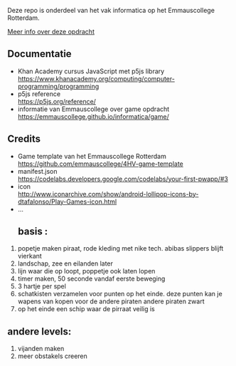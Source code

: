 Deze repo is onderdeel van het vak informatica op het Emmauscollege Rotterdam.

[Meer info over deze opdracht](https://informatica.emmauscollege.nl/)

## Documentatie
- Khan Academy cursus JavaScript met p5js library <br>
https://www.khanacademy.org/computing/computer-programming/programming
- p5js reference <br>
https://p5js.org/reference/
- informatie van Emmauscollege over game opdracht <br>
https://emmauscollege.github.io/informatica/game/

## Credits
- Game template van het Emmauscollege Rotterdam <br>
        https://github.com/emmauscollege/4HV-game-template
- manifest.json <br>
        https://codelabs.developers.google.com/codelabs/your-first-pwapp/#3
- icon <br>
        http://www.iconarchive.com/show/android-lollipop-icons-by-dtafalonso/Play-Games-icon.html
- ...
  ## basis :
1. popetje maken piraat, rode kleding met nike tech. abibas slippers blijft vierkant
2. landschap, zee en eilanden later
3. lijn waar die op loopt, poppetje ook laten lopen
4. timer maken, 50 seconde vandaf eerste beweging
5. 3 hartje per spel
6. schatkisten verzamelen voor punten op het einde. deze punten kan je wapens van kopen voor de andere piraten
   andere piraten zwart
8. op het einde een schip waar de pirraat veilig is


 ## andere levels:
 1. vijanden maken
 2. meer obstakels creeren
    